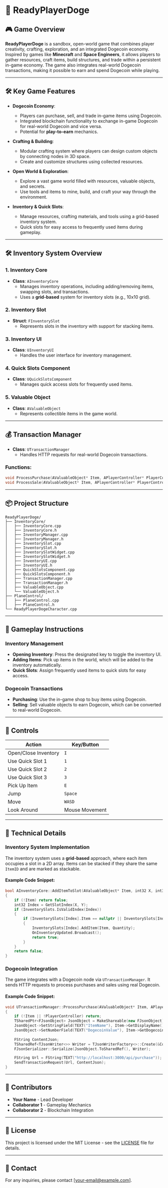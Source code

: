 # 🐾 ReadyPlayerDoge

## 🎮 **Game Overview**

**ReadyPlayerDoge** is a sandbox, open-world game that combines player creativity, crafting, exploration, and an integrated Dogecoin economy. Inspired by games like **Minecraft** and **Space Engineers**, it allows players to gather resources, craft items, build structures, and trade within a persistent in-game economy. The game also integrates real-world Dogecoin transactions, making it possible to earn and spend Dogecoin while playing.

---

## 🛠️ **Key Game Features**
- **Dogecoin Economy**:
  - Players can purchase, sell, and trade in-game items using Dogecoin.
  - Integrated blockchain functionality to exchange in-game Dogecoin for real-world Dogecoin and vice versa.
  - Potential for **play-to-earn** mechanics.

- **Crafting & Building**:
  - Modular crafting system where players can design custom objects by connecting nodes in 3D space.
  - Create and customize structures using collected resources.

- **Open World & Exploration**:
  - Explore a vast game world filled with resources, valuable objects, and secrets.
  - Use tools and items to mine, build, and craft your way through the environment.

- **Inventory & Quick Slots**:
  - Manage resources, crafting materials, and tools using a grid-based inventory system.
  - Quick slots for easy access to frequently used items during gameplay.

---

## 🛠️ **Inventory System Overview**

### 1. Inventory Core
- **Class**: `AInventoryCore`
  - Manages inventory operations, including adding/removing items, swapping slots, and transactions.
  - Uses a **grid-based** system for inventory slots (e.g., 10x10 grid).

### 2. Inventory Slot
- **Struct**: `FInventorySlot`
  - Represents slots in the inventory with support for stacking items.

### 3. Inventory UI
- **Class**: `UInventoryUI`
  - Handles the user interface for inventory management.

### 4. Quick Slots Component
- **Class**: `UQuickSlotsComponent`
  - Manages quick access slots for frequently used items.

### 5. Valuable Object
- **Class**: `AValuableObject`
  - Represents collectible items in the game world.

---

## 💰 **Transaction Manager**
- **Class**: `UTransactionManager`
  - Handles HTTP requests for real-world Dogecoin transactions.

### **Functions**:
```cpp
void ProcessPurchase(AValuableObject* Item, APlayerController* PlayerController);
void ProcessSale(AValuableObject* Item, APlayerController* PlayerController);
```

---

## 📦 **Project Structure**
```
ReadyPlayerDoge/
├── InventoryCore/
│   ├── InventoryCore.cpp
│   ├── InventoryCore.h
│   ├── InventoryManager.cpp
│   ├── InventoryManager.h
│   ├── InventorySlot.cpp
│   ├── InventorySlot.h
│   ├── InventorySlotWidget.cpp
│   ├── InventorySlotWidget.h
│   ├── InventoryUI.cpp
│   ├── InventoryUI.h
│   ├── QuickSlotsComponent.cpp
│   ├── QuickSlotsComponent.h
│   ├── TransactionManager.cpp
│   ├── TransactionManager.h
│   ├── ValuableObject.cpp
│   └── ValuableObject.h
├── PlaneControl/
│   ├── PlaneControl.cpp
│   ├── PlaneControl.h
└── ReadyPlayerDogeCharacter.cpp
```

---


## 🚀 **Gameplay Instructions**

### Inventory Management
- **Opening Inventory**: Press the designated key to toggle the inventory UI.
- **Adding Items**: Pick up items in the world, which will be added to the inventory automatically.
- **Quick Slots**: Assign frequently used items to quick slots for easy access.

### Dogecoin Transactions
- **Purchasing**: Use the in-game shop to buy items using Dogecoin.
- **Selling**: Sell valuable objects to earn Dogecoin, which can be converted to real-world Dogecoin.

---

## 👾 **Controls**

| Action                     | Key/Button     |
|----------------------------|-----------------|
| Open/Close Inventory       | `I`            |
| Use Quick Slot 1           | `1`            |
| Use Quick Slot 2           | `2`            |
| Use Quick Slot 3           | `3`            |
| Pick Up Item               | `E`            |
| Jump                       | `Space`        |
| Move                       | `WASD`         |
| Look Around                | Mouse Movement |

---

## 🤖 **Technical Details**

### Inventory System Implementation
The inventory system uses a **grid-based** approach, where each item occupies a slot in a 2D array. Items can be stacked if they share the same `ItemID` and are marked as stackable.

#### Example Code Snippet:
```cpp
bool AInventoryCore::AddItemToSlot(AValuableObject* Item, int32 X, int32 Y, int32 Quantity)
{
    if (!Item) return false;
    int32 Index = GetSlotIndex(X, Y);
    if (InventorySlots.IsValidIndex(Index))
    {
        if (InventorySlots[Index].Item == nullptr || InventorySlots[Index].Item == Item)
        {
            InventorySlots[Index].AddItem(Item, Quantity);
            OnInventoryUpdated.Broadcast();
            return true;
        }
    }
    return false;
}
```

### Dogecoin Integration
The game integrates with a Dogecoin node via `UTransactionManager`. It sends HTTP requests to process purchases and sales using real Dogecoin.

#### Example Code Snippet:
```cpp
void UTransactionManager::ProcessPurchase(AValuableObject* Item, APlayerController* PlayerController)
{
    if (!Item || !PlayerController) return;
    TSharedPtr<FJsonObject> JsonObject = MakeShareable(new FJsonObject);
    JsonObject->SetStringField(TEXT("ItemName"), Item->GetDisplayName());
    JsonObject->SetNumberField(TEXT("DogecoinValue"), Item->GetDogecoinValue());
    
    FString ContentJson;
    TSharedRef<TJsonWriter<>> Writer = TJsonWriterFactory<>::Create(&ContentJson);
    FJsonSerializer::Serialize(JsonObject.ToSharedRef(), Writer);

    FString Url = FString(TEXT("http://localhost:3000/api/purchase"));
    SendTransactionRequest(Url, ContentJson);
}
```

---

## 📝 **Contributors**
- **Your Name** - Lead Developer
- **Collaborator 1** - Gameplay Mechanics
- **Collaborator 2** - Blockchain Integration

---

## 📄 **License**
This project is licensed under the MIT License - see the [LICENSE](LICENSE) file for details.

---

## 📧 **Contact**
For any inquiries, please contact [your-email@example.com].

